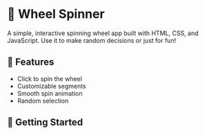 # 🎡 Wheel Spinner

A simple, interactive spinning wheel app built with HTML, CSS, and JavaScript. Use it to make random decisions or just for fun!

## 🌟 Features

- Click to spin the wheel
- Customizable segments
- Smooth spin animation
- Random selection

## 🚀 Getting Started 
